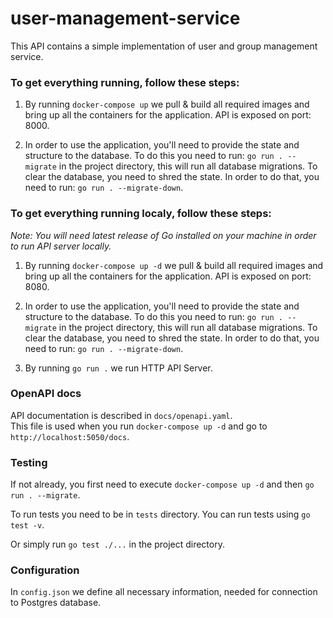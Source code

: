 # user-management-service

This API contains a simple implementation of user and group management service.

### To get everything running, follow these steps:

1. By running `docker-compose up` we pull & build all required images and bring up all the
containers for the application. API is exposed on port: 8000.

2. In order to use the application, you'll need to provide the state and structure to the database.
To do this you need to run: `go run . --migrate` in the project directory, this will run all database migrations.
To clear the database, you need to shred the state. In order to do that, you need to run: `go run . --migrate-down`.

### To get everything running localy, follow these steps:
_Note: You will need latest release of Go installed on your machine in order to run API server locally._

1. By running `docker-compose up -d` we pull & build all required images and bring up all the
containers for the application. API is exposed on port: 8080.

2. In order to use the application, you'll need to provide the state and structure to the database.
To do this you need to run: `go run . --migrate` in the project directory, this will run all database migrations.
To clear the database, you need to shred the state. In order to do that, you need to run: `go run . --migrate-down`.

3. By running `go run .` we run HTTP API Server.

### OpenAPI docs
API documentation is described in `docs/openapi.yaml`.  
This file is used when you run `docker-compose up -d` and go to `http://localhost:5050/docs`.

### Testing
If not already, you first need to execute `docker-compose up -d` and then `go run . --migrate`.

To run tests you need to be in `tests` directory.
You can run tests using `go test -v`.

Or simply run `go test ./...` in the project directory.

### Configuration

In `config.json` we define all necessary information, needed for connection to Postgres database.